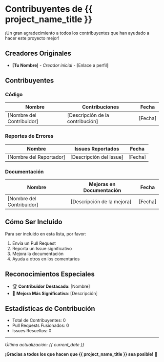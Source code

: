 # Contribuyentes de {{ project_name_title }}

¡Un gran agradecimiento a todos los contribuyentes que han ayudado a hacer este proyecto mejor!

## Creadores Originales

- **[Tu Nombre]** - *Creador inicial* - [Enlace a perfil]

## Contribuyentes

### Código
| Nombre | Contribuciones | Fecha |
|--------|----------------|-------|
| [Nombre del Contribuidor] | [Descripción de la contribución] | [Fecha] |

### Reportes de Errores
| Nombre | Issues Reportados | Fecha |
|--------|-------------------|-------|
| [Nombre del Reportador] | [Descripción del Issue] | [Fecha] |

### Documentación
| Nombre | Mejoras en Documentación | Fecha |
|--------|---------------------------|-------|
| [Nombre del Contribuidor] | [Descripción de la mejora] | [Fecha] |

## Cómo Ser Incluido

Para ser incluido en esta lista, por favor:
1. Envía un Pull Request
2. Reporta un Issue significativo
3. Mejora la documentación
4. Ayuda a otros en los comentarios

## Reconocimientos Especiales

- 🏆 **Contribuidor Destacado**: [Nombre]
- 🌟 **Mejora Más Significativa**: [Descripción]

## Estadísticas de Contribución

- Total de Contribuyentes: 0
- Pull Requests Fusionados: 0
- Issues Resueltos: 0

---

*Última actualización: {{ current_date }}*

**¡Gracias a todos los que hacen que {{ project_name_title }} sea posible!** 🚀
